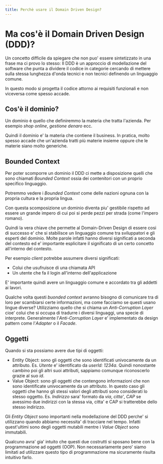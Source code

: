 ```yaml
---
title: Perchè usare il Domain Driven Design?
---
```


# Ma cos'è il Domain Driven Design (DDD)?

Un concetto difficile da spiegare che non puo' essere sintetizzato in una frase ma ci provo lo stesso: 
Il DDD è un approccio di modellazione del software che punta a dividere il codice in categorie cercando di mettere sulla stessa lunghezza d'onda tecnici e non tecnici definendo un linguaggio comune.

In questo modo si progetta il codice attorno ai requisiti funzionali e non viceversa come spesso accade.

## Cos'è il dominio?

Un dominio è quello che definiremmo la materia che tratta l'azienda. Per esempio *shop online*, *gestione denaro* ecc.

Quindi il dominio e' la materia che contiene il business. In pratica, molto spesso accade che un'azienda tratti più materie insieme oppure che le materie siano molto generiche.

## Bounded Context

Per poter scomporre un dominio il DDD ci mette a disposizione quelli che sono chiamati *Bounded Context* ossia dei contenitori con un proprio specifico linguaggio.

Potremmo vedere i *Bounded Context* come delle nazioni ognuna con la propria cultura e la propria lingua.

Con questa scomposizione un dominio diventa piu' gestibile rispetto ad essere un grande impero di cui poi si perde pezzi per strada (come l'impero romano).

Quindi la vera chiave che permette al Domain-Driven Design di essere cosi di successo e' che si stabilisce un linguaggio comune tra sviluppatori e gli esperti del dominio.
Molte parole infatti hanno diversi significati a seconda del contesto ed e' importante esplicitare il significato di un certo concetto all'interno del contesto.

Per esempio *client* potrebbe assumere diversi significati:

- Colui che usufruisce di una chiamata API
- Un utente che fa il login all'interno dell'applicazione

E' importante quindi avere un linguaggio comune e accordato tra gli addetti ai lavori.

Qualche volta questi *buonded context* avranno bisogno di comunicare tra di loro per scambiarsi certe informazioni, ma come facciamo se questi usano lingue diverse? 
Utilizziamo quello che si chiama un *Anti-Corruption Layer* cioe' colui che si occupa di tradurre i diversi linguaggi, una specie di interprete. 
Generalmente l'*Anti-Corruption Layer* e' implementato da design pattern come l'*Adapter* o il *Facade*.


## Oggetti

Quando si sta possiamo avere due tipi di oggetti:
- Entity Object: sono gli oggetti che sono identificati univocamente da un attributo. Es. *Utente* e' identificato da *userId: 1234a*. Quindi nonostante cambino poi gli altri suoi attributi, sappiamo comunque riconoscerlo grazie al suo *id*.
- Value Object: sono gli oggetti che contengono informazioni che non sono identificate univocamente da un attributo. In questo caso gli oggetti che hanno gli stessi valori degli attributi sono considerati lo stesso oggetto. Es. *Indirizzo* sara' formato da *via*, *citta'*, *CAP* se avessimo due indirizzi con la stessa via, citta' e CAP si tratterebbe dello stesso indirizzo.

Gli *Entity Object* sono importanti nella modellazione del DDD perche' si utilizzano quando abbiamo necessita' di tracciare nel tempo. Infatti quest'ultimi sono degli oggetti mutabili mentre i *Value Object* sono immutabili.

Qualcuno avra' gia' intuito che questi due costrutti si sposano bene con la programmazione ad oggetti (OOP). Non necessariamente pero' siamo limitati ad utilizzare questo tipo di programmazione ma sicuramente risulta intuitivo farlo.